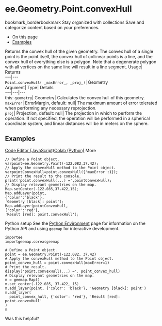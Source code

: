  
#  ee.Geometry.Point.convexHull 
bookmark_borderbookmark Stay organized with collections  Save and categorize content based on your preferences.
  * On this page
  * [Examples](https://developers.google.com/earth-engine/apidocs/ee-geometry-point-convexhull#examples)


Returns the convex hull of the given geometry. The convex hull of a single point is the point itself, the convex hull of collinear points is a line, and the convex hull of everything else is a polygon. Note that a degenerate polygon with all vertices on the same line will result in a line segment. 
Usage| Returns  
---|---  
`Point.convexHull( _maxError_, _proj_)`| Geometry  
Argument| Type| Details  
---|---|---  
this: `geometry`| Geometry| Calculates the convex hull of this geometry.  
`maxError`| ErrorMargin, default: null| The maximum amount of error tolerated when performing any necessary reprojection.  
`proj`| Projection, default: null| The projection in which to perform the operation. If not specified, the operation will be performed in a spherical coordinate system, and linear distances will be in meters on the sphere.  
## Examples
[Code Editor (JavaScript)](https://developers.google.com/earth-engine/apidocs/ee-geometry-point-convexhull#code-editor-javascript-sample)[Colab (Python)](https://developers.google.com/earth-engine/apidocs/ee-geometry-point-convexhull#colab-python-sample) More
```
// Define a Point object.
varpoint=ee.Geometry.Point(-122.082,37.42);
// Apply the convexHull method to the Point object.
varpointConvexHull=point.convexHull({'maxError':1});
// Print the result to the console.
print('point.convexHull(...) =',pointConvexHull);
// Display relevant geometries on the map.
Map.setCenter(-122.085,37.422,15);
Map.addLayer(point,
{'color':'black'},
'Geometry [black]: point');
Map.addLayer(pointConvexHull,
{'color':'red'},
'Result [red]: point.convexHull');
```
Python setup
See the [ Python Environment](https://developers.google.com/earth-engine/guides/python_install) page for information on the Python API and using `geemap` for interactive development.
```
importee
importgeemap.coreasgeemap
```
```
# Define a Point object.
point = ee.Geometry.Point(-122.082, 37.42)
# Apply the convexHull method to the Point object.
point_convex_hull = point.convexHull(maxError=1)
# Print the result.
display('point.convexHull(...) =', point_convex_hull)
# Display relevant geometries on the map.
m = geemap.Map()
m.set_center(-122.085, 37.422, 15)
m.add_layer(point, {'color': 'black'}, 'Geometry [black]: point')
m.add_layer(
  point_convex_hull, {'color': 'red'}, 'Result [red]: point.convexHull'
)
m
```

Was this helpful?

